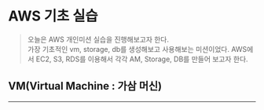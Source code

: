 # AWS 기초 실습

> 오늘은 AWS 개인미션 실습을 진행해보고자 한다.  
> 가장 기초적인 vm, storage, db를 생성해보고 사용해보는 미션이었다.
> AWS에서 EC2, S3, RDS를 이용해서 각각 AM, Storage, DB를 만들어 보고자 한다.

## VM(Virtual Machine : 가삼 머신)
*** 

[//]: # (- AWS에서 VM은 EC2에서 )

[//]: # ()
[//]: # (<div style="height: 50px;"></div>)

[//]: # ()
[//]: # (## Storage : 저장공간)

[//]: # (*** )

[//]: # (- 클라우드 서비스&#40;IaaS : Infrastructure as a Service 혹은 CSP : Cloud Service Provider&#41;)

[//]: # ()
[//]: # (<div style="height: 50px;"></div>)

[//]: # ()
[//]: # (## DB&#40;Data Base : 데이터 저장소&#41;)

[//]: # (*** )

[//]: # (- 클라우드 서비스&#40;IaaS : Infrastructure as a Service 혹은 CSP : Cloud Service Provider&#41;)

[//]: # ()
[//]: # (<div style="height: 50px;"></div>)

[//]: # ()
[//]: # (## 실습 하면서 궁금한 단어 및 내용)

[//]: # (*** )

[//]: # (- 클라우드 서비스&#40;IaaS : Infrastructure as a Service 혹은 CSP : Cloud Service Provider&#41;)
